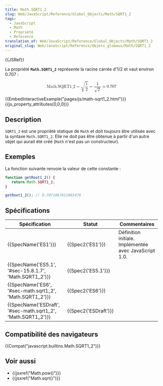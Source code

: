 ```yaml
---
title: Math.SQRT1_2
slug: Web/JavaScript/Reference/Global_Objects/Math/SQRT1_2
tags:
  - JavaScript
  - Math
  - Propriété
  - Reference
translation_of: Web/JavaScript/Reference/Global_Objects/Math/SQRT1_2
original_slug: Web/JavaScript/Reference/Objets_globaux/Math/SQRT1_2
---
```

{{JSRef}}

La propriété **`Math.SQRT1_2`** représente la racine carrée d'1/2 et vaut environ 0.707 :

<math display="block"><semantics><mrow><mstyle mathvariant="monospace"><mi>Math.SQRT1_2</mi></mstyle><mo>=</mo><msqrt><mfrac><mn>1</mn><mn>2</mn></mfrac></msqrt><mo>=</mo><mfrac><mn>1</mn><msqrt><mn>2</mn></msqrt></mfrac><mo>≈</mo><mn>0.707</mn></mrow><annotation encoding="TeX">\mathtt{\mi{Math.SQRT1_2}} = \sqrt{\frac{1}{2}} = \frac{1}{\sqrt{2}} \approx 0.707</annotation></semantics></math>

{{EmbedInteractiveExample("pages/js/math-sqrt1_2.html")}}{{js_property_attributes(0,0,0)}}

## Description

`SQRT1_2` est une propriété statique de `Math` et doit toujours être utilisée avec la syntaxe `Math.SQRT1_2`. Elle ne doit pas être obtenue à partir d'un autre objet qui aurait été créé (`Math` n'est pas un constructeur).

## Exemples

La fonction suivante renvoie la valeur de cette constante :

```js
function getRoot1_2() {
   return Math.SQRT1_2;
}

getRoot1_2(); // 0.7071067811865476
```

## Spécifications

| Spécification                                                                    | Statut                       | Commentaires                                          |
| -------------------------------------------------------------------------------- | ---------------------------- | ----------------------------------------------------- |
| {{SpecName('ES1')}}                                                         | {{Spec2('ES1')}}         | Définition initiale. Implémentée avec JavaScript 1.0. |
| {{SpecName('ES5.1', '#sec-15.8.1.7', 'Math.SQRT1_2')}}         | {{Spec2('ES5.1')}}     |                                                       |
| {{SpecName('ES6', '#sec-math.sqrt1_2', 'Math.SQRT1_2')}}     | {{Spec2('ES6')}}         |                                                       |
| {{SpecName('ESDraft', '#sec-math.sqrt1_2', 'Math.SQRT1_2')}} | {{Spec2('ESDraft')}} |                                                       |

## Compatibilité des navigateurs

{{Compat("javascript.builtins.Math.SQRT1_2")}}

## Voir aussi

- {{jsxref("Math.pow()")}}
- {{jsxref("Math.sqrt()")}}

